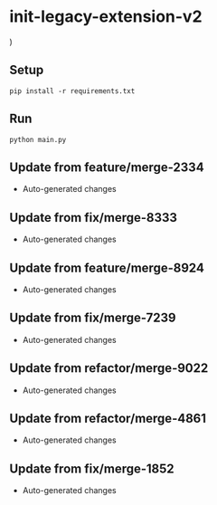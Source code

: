 # init-legacy-extension-v2

)

## Setup

```
pip install -r requirements.txt
```

## Run

```
python main.py
```

## Update from feature/merge-2334
- Auto-generated changes

## Update from fix/merge-8333
- Auto-generated changes

## Update from feature/merge-8924
- Auto-generated changes

## Update from fix/merge-7239
- Auto-generated changes

## Update from refactor/merge-9022
- Auto-generated changes

## Update from refactor/merge-4861
- Auto-generated changes

## Update from fix/merge-1852
- Auto-generated changes
